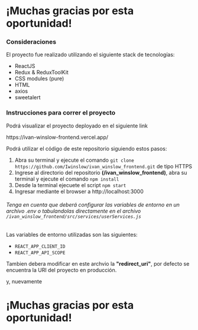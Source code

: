 <h1>¡Muchas gracias por esta oportunidad!</h1>

<h3>Consideraciones</h3>
<p>El proyecto fue realizado utilizando el siguiente stack de tecnologías:</p>
<ul>
    <li>ReactJS</li>
    <li>Redux & ReduxToolKit</li>
    <li>CSS modules (pure)</li>
    <li>HTML</li>
    <li>axios</li>
    <li>sweetalert</li>
</ul>

<h3>Instrucciones para correr el proyecto</h3>
<p>Podrá visualizar el proyecto deployado en el siguiente link</p>
<a>https://ivan-winslow-frontend.vercel.app/</a>

<p>Podrá utilizar el código de este repositorio siguiendo estos pasos:</p>
<ol>
    <li>Abra su terminal y ejecute el comando <code>git clone https://github.com/Iwinslow/ivan_winslow_frontend.git</code> de tipo HTTPS</li>
    <li>Ingrese al directorio del repositorio <b>(/ivan_winslow_frontend)</b>, abra su terminal y ejecute el comando <code>npm install</code>
    </li>
    <li>Desde la terminal ejecuete el script <code>npm start</code></li>
    <li>Ingresar mediante el browser a <a>http://localhost:3000</a></li>
</ol>
<h6>Tenga en cuenta que deberá configurar las variables de entorno en un archivo .env o tabulandolas directamente en el archivo <code>/ivan_winslow_frontend/src/services/userServices.js</code></h6>
<p>Las variables de entorno utilizadas son las siguientes:</p>
<ul>
    <li><code>REACT_APP_CLIENT_ID</code></li>
    <li><code>REACT_APP_API_SCOPE</code></li>
</ul>
<p>Tambien debera modificar en este archvio la <b>"redirect_uri"</b>, por defecto se encuentra la URI del proyecto en producción.</p>

y, nuevamente<h1>¡Muchas gracias por esta oportunidad!</h1>
